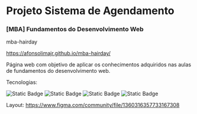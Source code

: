 # Projeto Sistema de Agendamento

### [MBA] Fundamentos do Desenvolvimento Web

mba-hairday

https://afonsolimajr.github.io/mba-hairday/

Página web com objetivo de aplicar os conhecimentos adquiridos nas aulas de fundamentos do desenvolvimento web.

Tecnologias:

![Static Badge](https://img.shields.io/badge/HTML-orange)
![Static Badge](https://img.shields.io/badge/CSS-blue)
![Static Badge](https://img.shields.io/badge/FLEXBOX-blue)
![Static Badge](https://img.shields.io/badge/JAVASCRIPT-purple)

Layout:
https://www.figma.com/community/file/1360316357733167308